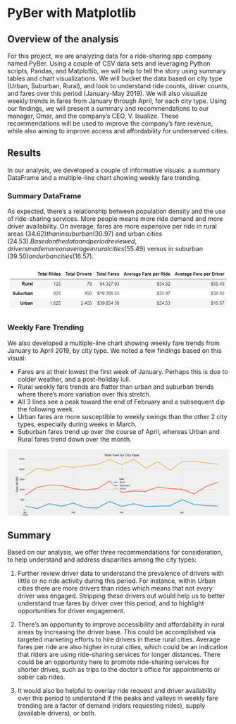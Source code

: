 # PyBer with Matplotlib

## Overview of the analysis

For this project, we are analyzing data for a ride-sharing app company named PyBer. Using a couple of CSV data sets and leveraging Python scripts, Pandas, and Matplotlib, we will help to tell the story using summary tables and chart visualizations. We will bucket the data based on city type (Urban, Suburban, Rural), and look to understand ride counts, driver counts, and fares over this period (January-May 2019). We will also visualize weekly trends in fares from January through April, for each city type. Using our findings, we will present a summary and recommendations to our manager, Omar, and the company’s CEO, V. Isualize. These recommendations will be used to improve the company’s fare revenue, while also aiming to improve access and affordability for underserved cities.

## Results

In our analysis, we developed a couple of informative visuals: a summary DataFrame and a multiple-line chart showing weekly fare trending.  

### Summary DataFrame

As expected, there’s a relationship between population density and the use of ride-sharing services. More people means more ride demand and more driver availability. On average, fares are more expensive per ride in rural areas ($34.62) than in suburban ($30.97) and urban cities ($24.53). Based on the data and period reviewed, drivers made more on average in rural cities ($55.49) versus in suburban ($39.50) and urban cities ($16.57).

![DataFrame Summary](/analysis/PyBer_summary_df.PNG)  

### Weekly Fare Trending

We also developed a multiple-line chart showing weekly fare trends from January to April 2019, by city type. We noted a few findings based on this visual:

- Fares are at their lowest the first week of January. Perhaps this is due to colder weather, and a post-holiday lull.  
- Rural weekly fare trends are flatter than urban and suburban trends where there’s more variation over this stretch.  
- All 3 lines see a peak toward the end of February and a subsequent dip the following week.  
- Urban fares are more susceptible to weekly swings than the other 2 city types, especially during weeks in March.  
- Suburban fares trend up over the course of April, whereas Urban and Rural fares trend down over the month.  

![Weekly Trend Summary](/analysis/PyBer_fare_summary.png)  

## Summary

Based on our analysis, we offer three recommendations for consideration, to help understand and address disparities among the city types:

1. Further review driver data to understand the prevalence of drivers with little or no ride activity during this period. For instance, within Urban cities there are more drivers than rides which means that not every driver was engaged. Stripping these drivers out would help us to better understand true fares by driver over this period, and to highlight opportunities for driver engagement.  

2. There’s an opportunity to improve accessibility and affordability in rural areas by increasing the driver base. This could be accomplished via targeted marketing efforts to hire drivers in these rural cities. Average fares per ride are also higher in rural cities, which could be an indication that riders are using ride-sharing services for longer distances. There could be an opportunity here to promote ride-sharing services for shorter drives, such as trips to the doctor’s office for appointments or sober cab rides.

3. It would also be helpful to overlay ride request and driver availability over this period to understand if the peaks and valleys in weekly fare trending are a factor of demand (riders requesting rides), supply (available drivers), or both.
